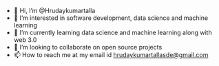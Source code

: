 - 👋 Hi, I’m @Hrudaykumartalla
- 👀 I’m interested in software development, data science and machine learning
- 🌱 I’m currently learning data science and machine learning along with web 3.0
- 💞️ I’m looking to collaborate on open source projects 
- 📫 How to reach me at my email id hrudaykumartallasde@gmail.com

<!---
Hrudaykumartalla/Hrudaykumartalla is a ✨ special ✨ repository because its `README.md` (this file) appears on your GitHub profile.
You can click the Preview link to take a look at your changes.
--->
